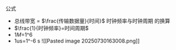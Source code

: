 公式 
- 总线带宽 = $\frac{传输数据量}{时间}$
时钟频率与时钟周期 的换算 
- $\frac{1}{时钟频率}=时间周期$ 
- 1$M$=1^6 
- 1us=1^-6 s
![[Pasted image 20250730163008.png]]